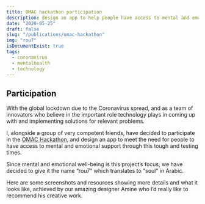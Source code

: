 ```yaml
---
title: OMAC hackathon participation
description: design an app to help people have access to mental and emotional support
date: "2020-05-25"
draft: false
slug: "/publications/omac-hackathon"
img: "rou7"
isDocumentExist: true
tags:
  - coronavirus
  - mentalhealth
  - technology
---
```


## Participation

With the global lockdown due to the Coronavirus spread, and as a team of innovators who believe in the important role technology plays in coming up with and implementing solutions for relevant problems.

I, alongside a group of very competent friends, have decided to participate in the [OMAC Hackathon](https://omachack.com/), and design an app to meet the need for people to have access to mental and emotional support through this tough and testing times.

Since mental and emotional well-being is this project’s focus, we have decided to give it the name “rou7” which translates to "soul" in Arabic.

Here are some screenshots and resources showing more details and what it looks like, achieved by our amazing designer Amine who I’d really like to recommend his creative work.
